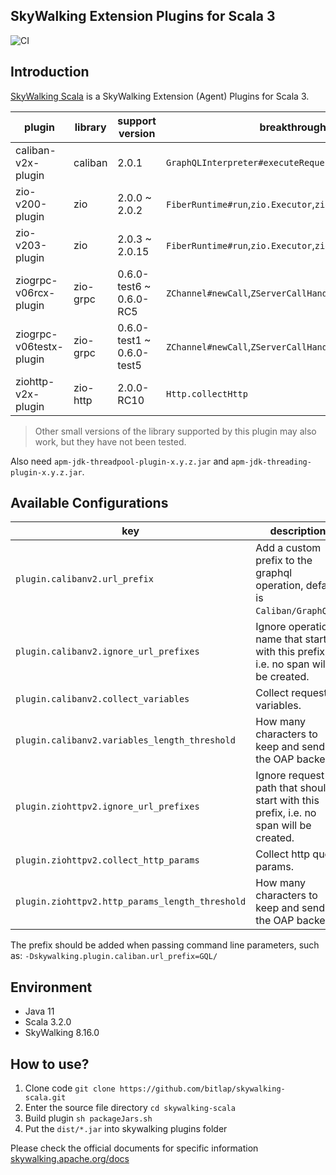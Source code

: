 SkyWalking Extension Plugins for Scala 3
---

![CI][Badge-CI]


[Badge-CI]: https://github.com/bitlap/skywalking-scala/actions/workflows/ScalaCI.yml/badge.svg

## Introduction

[SkyWalking Scala](https://github.com/bitlap/skywalking-scala) is a SkyWalking Extension (Agent) Plugins for Scala 3.


| plugin                  | library  | support version           | breakthrough points                                             |
|-------------------------|----------|---------------------------|-----------------------------------------------------------------|
| caliban-v2x-plugin      | caliban  | 2.0.1                     | `GraphQLInterpreter#executeRequest`                             |
| zio-v200-plugin         | zio      | 2.0.0 ~ 2.0.2             | `FiberRuntime#run`,`zio.Executor`,`zio.internal.ZScheduler`     |
| zio-v203-plugin         | zio      | 2.0.3 ~ 2.0.15            | `FiberRuntime#run`,`zio.Executor`,`zio.internal.ZScheduler`     |
| ziogrpc-v06rcx-plugin   | zio-grpc | 0.6.0-test6 ~ 0.6.0-RC5   | `ZChannel#newCall`,`ZServerCallHandler#startCall`,`ZServerCall` |
| ziogrpc-v06testx-plugin | zio-grpc | 0.6.0-test1 ~ 0.6.0-test5 | `ZChannel#newCall`,`ZServerCallHandler#startCall`,`ZServerCall` |
| ziohttp-v2x-plugin      | zio-http | 2.0.0-RC10                | `Http.collectHttp`                                              |

> Other small versions of the library supported by this plugin may also work, but they have not been tested.

Also need `apm-jdk-threadpool-plugin-x.y.z.jar` and `apm-jdk-threading-plugin-x.y.z.jar`.

## Available Configurations
| key                                             | description                                                                           |
|-------------------------------------------------|---------------------------------------------------------------------------------------|
| `plugin.calibanv2.url_prefix`                   | Add a custom prefix to the graphql operation, default is `Caliban/GraphQL/`.          |
| `plugin.calibanv2.ignore_url_prefixes`          | Ignore operation name that start with this prefix, i.e. no span will be created.      |
| `plugin.calibanv2.collect_variables`            | Collect request variables.                                                            |
| `plugin.calibanv2.variables_length_threshold`   | How many characters to keep and send to the OAP backend.                              |
| `plugin.ziohttpv2.ignore_url_prefixes`          | Ignore request path that should start with this prefix, i.e. no span will be created. |
| `plugin.ziohttpv2.collect_http_params`          | Collect http query params.                                                            |
| `plugin.ziohttpv2.http_params_length_threshold` | How many characters to keep and send to the OAP backend.                              |

The prefix should be added when passing command line parameters, such as: `-Dskywalking.plugin.caliban.url_prefix=GQL/`

## Environment

- Java 11
- Scala 3.2.0
- SkyWalking 8.16.0

## How to use?

1. Clone code `git clone https://github.com/bitlap/skywalking-scala.git`
2. Enter the source file directory `cd skywalking-scala`
3. Build plugin `sh packageJars.sh`
4. Put the `dist/*.jar` into skywalking plugins folder

Please check the official documents for specific information
[skywalking.apache.org/docs](https://skywalking.apache.org/docs/skywalking-java/v8.15.0/en/setup/service-agent/java-agent/readme/)
